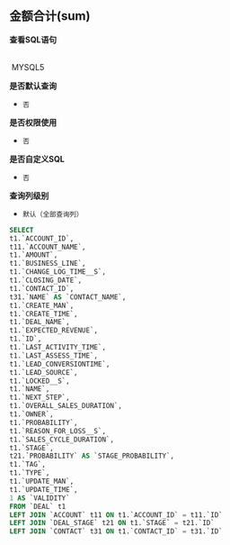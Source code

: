 ## 金额合计(sum) <!-- {docsify-ignore-all} -->



<p class="panel-title"><b>查看SQL语句</b></p>
<br>

<el-row>
&nbsp;<el-tag @click="MYSQL5 = true">MYSQL5</el-tag>
</el-row>

<br>
<p class="panel-title"><b>是否默认查询</b></p>

* `否`

<p class="panel-title"><b>是否权限使用</b></p>

* `否`

<p class="panel-title"><b>是否自定义SQL</b></p>

* `否`

<p class="panel-title"><b>查询列级别</b></p>

* `默认（全部查询列）`






<el-dialog v-model="MYSQL5" title="MYSQL5">

```sql
SELECT
t1.`ACCOUNT_ID`,
t11.`ACCOUNT_NAME`,
t1.`AMOUNT`,
t1.`BUSINESS_LINE`,
t1.`CHANGE_LOG_TIME__S`,
t1.`CLOSING_DATE`,
t1.`CONTACT_ID`,
t31.`NAME` AS `CONTACT_NAME`,
t1.`CREATE_MAN`,
t1.`CREATE_TIME`,
t1.`DEAL_NAME`,
t1.`EXPECTED_REVENUE`,
t1.`ID`,
t1.`LAST_ACTIVITY_TIME`,
t1.`LAST_ASSESS_TIME`,
t1.`LEAD_CONVERSIONTIME`,
t1.`LEAD_SOURCE`,
t1.`LOCKED__S`,
t1.`NAME`,
t1.`NEXT_STEP`,
t1.`OVERALL_SALES_DURATION`,
t1.`OWNER`,
t1.`PROBABILITY`,
t1.`REASON_FOR_LOSS__S`,
t1.`SALES_CYCLE_DURATION`,
t1.`STAGE`,
t21.`PROBABILITY` AS `STAGE_PROBABILITY`,
t1.`TAG`,
t1.`TYPE`,
t1.`UPDATE_MAN`,
t1.`UPDATE_TIME`,
1 AS `VALIDITY`
FROM `DEAL` t1 
LEFT JOIN `ACCOUNT` t11 ON t1.`ACCOUNT_ID` = t11.`ID` 
LEFT JOIN `DEAL_STAGE` t21 ON t1.`STAGE` = t21.`ID` 
LEFT JOIN `CONTACT` t31 ON t1.`CONTACT_ID` = t31.`ID` 


```

</el-dialog>

<script>
 const { createApp } = Vue
  createApp({
    data() {
      return {
                MYSQL5 : false
        
      }
    },
    methods: {
    }
  }).use(ElementPlus).mount('#app')
</script>